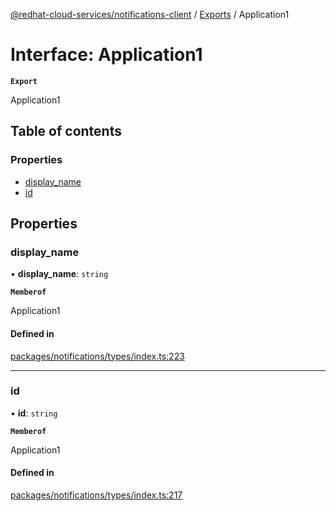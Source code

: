 [@redhat-cloud-services/notifications-client](../README.md) / [Exports](../modules.md) / Application1

# Interface: Application1

**`Export`**

Application1

## Table of contents

### Properties

- [display\_name](Application1.md#display_name)
- [id](Application1.md#id)

## Properties

### display\_name

• **display\_name**: `string`

**`Memberof`**

Application1

#### Defined in

[packages/notifications/types/index.ts:223](https://github.com/RedHatInsights/javascript-clients/blob/main/packages/notifications/types/index.ts#L223)

___

### id

• **id**: `string`

**`Memberof`**

Application1

#### Defined in

[packages/notifications/types/index.ts:217](https://github.com/RedHatInsights/javascript-clients/blob/main/packages/notifications/types/index.ts#L217)
